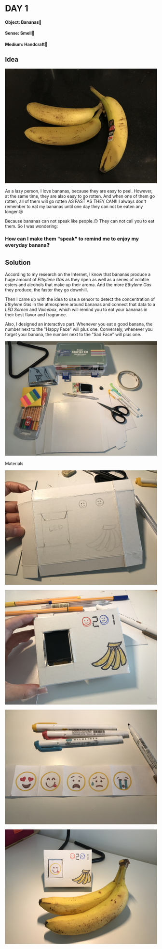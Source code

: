 # DAY 1

#### Object: Bananas:banana:

#### Sense: Smell:nose:

#### Medium: Handcraft:straight_ruler:

## Idea

![Img](pics/Day-1/pic-1.jpg)

As a lazy person, I love bananas, because they are easy to peel. However, at the same time, they are also easy to go rotten. And when one of them go rotten, all of them will go rotten AS FAST AS THEY CAN!! I always don't remember to eat my bananas until one day they can not be eaten any longer.:cry:

Because bananas can not speak like people.:expressionless: They can not call you to eat them. So I was wondering:

### How can I make them "speak" to remind me to enjoy my everyday banana:question:

## Solution

According to my research on the Internet, I know that bananas produce a huge amount of *Ethylene Gas* as they ripen as well as a series of volatile esters and alcohols that make up their aroma. And the more *Ethylene Gas* they produce, the faster they go downhill.

Then I came up with the idea to use a sensor to detect the concentration of *Ethylene Gas* in the atmosphere around bananas and connect that data to a *LED Screen* and *Voicebox*, which will remind you to eat your bananas in their best flavor and fragrance.

Also, I designed an interactive part. Whenever you eat a good banana, the number next to the "Happy Face" will plus one. Conversely, whenever you forget your banana, the number next to the "Sad Face" will plus one.

![Img](pics/Day-1/pic-2.jpg)

Materials

![Img](pics/Day-1/pic-3.jpg)

![Img](pics/Day-1/pic-4.jpg)

![Img](pics/Day-1/pic-5.jpg)

![Img](pics/Day-1/pic-6.jpg)
